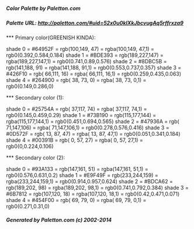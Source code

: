 
#####  Color Palette by Paletton.com
#####  Palette URL: http://paletton.com/#uid=52x0u0klXkJbcvugAq5rffrxza9


*** Primary color(GREENISH KINDA):

   shade 0 = #64952F = rgb(100,149, 47) = rgba(100,149, 47,1) = rgb0(0.392,0.584,0.184)
   shade 1 = #BDE393 = rgb(189,227,147) = rgba(189,227,147,1) = rgb0(0.741,0.89,0.576)
   shade 2 = #8DBC5B = rgb(141,188, 91) = rgba(141,188, 91,1) = rgb0(0.553,0.737,0.357)
   shade 3 = #426F10 = rgb( 66,111, 16) = rgba( 66,111, 16,1) = rgb0(0.259,0.435,0.063)
   shade 4 = #264900 = rgb( 38, 73,  0) = rgba( 38, 73,  0,1) = rgb0(0.149,0.286,0)

*** Secondary color (1):

   shade 0 = #25754A = rgb( 37,117, 74) = rgba( 37,117, 74,1) = rgb0(0.145,0.459,0.29)
   shade 1 = #73B190 = rgb(115,177,144) = rgba(115,177,144,1) = rgb0(0.451,0.694,0.565)
   shade 2 = #47936A = rgb( 71,147,106) = rgba( 71,147,106,1) = rgb0(0.278,0.576,0.416)
   shade 3 = #0D572F = rgb( 13, 87, 47) = rgba( 13, 87, 47,1) = rgb0(0.051,0.341,0.184)
   shade 4 = #00391B = rgb(  0, 57, 27) = rgba(  0, 57, 27,1) = rgb0(0,0.224,0.106)

*** Secondary color (2):

   shade 0 = #93A133 = rgb(147,161, 51) = rgba(147,161, 51,1) = rgb0(0.576,0.631,0.2)
   shade 1 = #E9F49F = rgb(233,244,159) = rgba(233,244,159,1) = rgb0(0.914,0.957,0.624)
   shade 2 = #BDCA62 = rgb(189,202, 98) = rgba(189,202, 98,1) = rgb0(0.741,0.792,0.384)
   shade 3 = #6B7812 = rgb(107,120, 18) = rgba(107,120, 18,1) = rgb0(0.42,0.471,0.071)
   shade 4 = #454F00 = rgb( 69, 79,  0) = rgba( 69, 79,  0,1) = rgb0(0.271,0.31,0)


#####  Generated by Paletton.com (c) 2002-2014